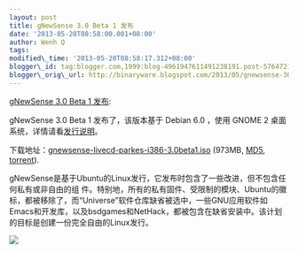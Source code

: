 ```yaml
--- 
layout: post 
title: gNewSense 3.0 Beta 1 发布 
date: '2013-05-20T08:58:00.001+08:00' 
author: Wenh Q
tags:
modified\_time: '2013-05-20T08:58:17.312+08:00' 
blogger\_id: tag:blogger.com,1999:blog-4961947611491238191.post-5764721755809376943
blogger\_orig\_url: http://binaryware.blogspot.com/2013/05/gnewsense-30-beta-1.html
---
```

[gNewSense 3.0 Beta 1
发布](http://www.oschina.net/news/40643/gnewsense-3-0-beta1):

gNewSense 3.0 Beta 1 发布了，该版本基于 Debian 6.0 ，使用 GNOME 2
桌面系统，详情请看[发行说明](http://lists.nongnu.org/archive/html/gnewsense-users/2013-05/msg00001.html)。

下载地址：[gnewsense-livecd-parkes-i386-3.0beta1.iso](http://cdimage.gnewsense.org/gnewsense-livecd-parkes-i386-3.0beta1.iso)
(973MB, [MD5](http://cdimage.gnewsense.org/MD5SUMS),
[torrent](http://cdimage.gnewsense.org/gnewsense-livecd-parkes-i386-3.0beta1.iso.torrent)).

gNewSense是基于Ubuntu的Linux发行，它发布时包含了一些改进，但不包含任何私有或非自由的组
件。特别地，所有的私有固件、受限制的模块、Ubuntu的徽标，都被移除了，而“Universe”软件仓库缺省被选中，一些GNU应用软件如
Emacs和开发库，以及bsdgames和NetHack，都被包含在缺省安装中。该计划的目标是创建一份完全自由的Linux发行。

![](http://static.oschina.net/uploads/space/2013/0520/080009_abg6_12.png)
